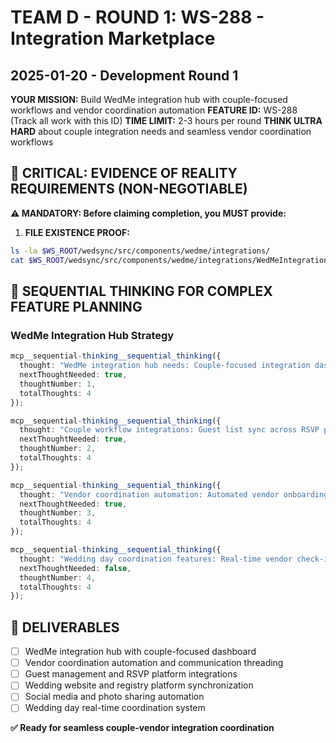 # TEAM D - ROUND 1: WS-288 - Integration Marketplace
## 2025-01-20 - Development Round 1

**YOUR MISSION:** Build WedMe integration hub with couple-focused workflows and vendor coordination automation
**FEATURE ID:** WS-288 (Track all work with this ID)
**TIME LIMIT:** 2-3 hours per round
**THINK ULTRA HARD** about couple integration needs and seamless vendor coordination workflows

## 🚨 CRITICAL: EVIDENCE OF REALITY REQUIREMENTS (NON-NEGOTIABLE)

**⚠️ MANDATORY: Before claiming completion, you MUST provide:**

1. **FILE EXISTENCE PROOF:**
```bash
ls -la $WS_ROOT/wedsync/src/components/wedme/integrations/
cat $WS_ROOT/wedsync/src/components/wedme/integrations/WedMeIntegrationHub.tsx | head -20
```

## 🧠 SEQUENTIAL THINKING FOR COMPLEX FEATURE PLANNING

### WedMe Integration Hub Strategy
```typescript
mcp__sequential-thinking__sequential_thinking({
  thought: "WedMe integration hub needs: Couple-focused integration dashboard, vendor coordination automation, guest management integrations, wedding website connections, registry platform sync, social media automation, photo sharing workflows, payment coordination with vendors.",
  nextThoughtNeeded: true,
  thoughtNumber: 1,
  totalThoughts: 4
});

mcp__sequential-thinking__sequential_thinking({
  thought: "Couple workflow integrations: Guest list sync across RSVP platforms, wedding website integration with guest management, registry coordination (Amazon, Target, Zola), photo sharing automation (Google Photos, iCloud), social media posting automation, vendor communication threading, timeline coordination across all vendors.",
  nextThoughtNeeded: true,
  thoughtNumber: 2,
  totalThoughts: 4
});

mcp__sequential-thinking__sequential_thinking({
  thought: "Vendor coordination automation: Automated vendor onboarding when couples add new vendors, shared timeline synchronization across all wedding stakeholders, communication threading between couples and vendors, payment coordination and milestone tracking, vendor performance feedback collection.",
  nextThoughtNeeded: true,
  thoughtNumber: 3,
  totalThoughts: 4
});

mcp__sequential-thinking__sequential_thinking({
  thought: "Wedding day coordination features: Real-time vendor check-in system, emergency contact automation, timeline adjustment broadcasting, photo sharing coordination, payment processing coordination, guest experience feedback collection, vendor performance tracking during event.",
  nextThoughtNeeded: false,
  thoughtNumber: 4,
  totalThoughts: 4
});
```

## 🎯 DELIVERABLES
- [ ] WedMe integration hub with couple-focused dashboard
- [ ] Vendor coordination automation and communication threading
- [ ] Guest management and RSVP platform integrations
- [ ] Wedding website and registry platform synchronization
- [ ] Social media and photo sharing automation
- [ ] Wedding day real-time coordination system

**✅ Ready for seamless couple-vendor integration coordination**